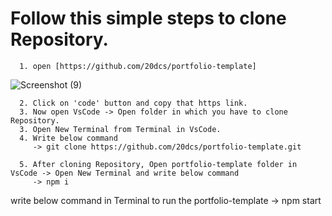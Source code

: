  # Follow this simple steps to clone Repository.
      1. open [https://github.com/20dcs/portfolio-template] 

![Screenshot (9)](https://github.com/20dcs/portfolio-template/blob/main/components/Screenshots/Screenshot5.png)

      2. Click on 'code' button and copy that https link.
      3. Now open VsCode -> Open folder in which you have to clone Repository.
      3. Open New Terminal from Terminal in VsCode.
      4. Write below command
         -> git clone https://github.com/20dcs/portfolio-template.git
      
      5. After cloning Repository, Open portfolio-template folder in VsCode -> Open New Terminal and write below command
         -> npm i

write below command in Terminal to run the portfolio-template
      -> npm start